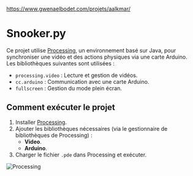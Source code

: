 https://www.gwenaelbodet.com/projets/aalkmar/

# Snooker.py

Ce projet utilise [Processing](https://processing.org/), un environnement basé sur Java, pour synchroniser une vidéo et des actions physiques via une carte Arduino.  
Les bibliothèques suivantes sont utilisées :  
- `processing.video` : Lecture et gestion de vidéos.  
- `cc.arduino` : Communication avec une carte Arduino.  
- `fullscreen` : Gestion du mode plein écran.

## Comment exécuter le projet

1. Installer [Processing](https://processing.org/download/).
2. Ajouter les bibliothèques nécessaires (via le gestionnaire de bibliothèques de Processing) :
   - **Video**.
   - **Arduino**.
3. Charger le fichier `.pde` dans Processing et exécuter.


![Processing](https://img.shields.io/badge/Processing-3.5.4-0096D6?logo=processing&logoColor=white)
